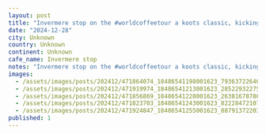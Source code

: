 ```yaml
---
layout: post
title: "Invermere stop on the #worldcoffeetour a koots classic, kicking horse cafe."
date: "2024-12-28"
city: Unknown
country: Unknown
continent: Unknown
cafe_name: Invermere stop
notes: "Invermere stop on the #worldcoffeetour a koots classic, kicking horse cafe."
images: 
  - /assets/images/posts/202412/471864074_18486541198001623_7936372264652092922_n_17890320213155365.jpg
  - /assets/images/posts/202412/471919974_18486541213001623_2852293227588045651_n_18253769431277484.jpg
  - /assets/images/posts/202412/471856869_18486541228001623_2638167878647244086_n_18055115395948175.jpg
  - /assets/images/posts/202412/471823703_18486541243001623_8222847210774882335_n_18030226289223450.jpg
  - /assets/images/posts/202412/471924847_18486541255001623_8879137220380679957_n_18025531994315039.jpg
published: 1
---
```

